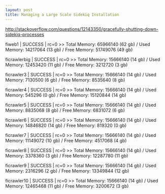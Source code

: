 ```yaml
---
layout: post
title: Managing a Large Scale Sidekiq Installation
---
```


http://stackoverflow.com/questions/12143350/gracefully-shutting-down-sidekiq-processes

fiweb1 | SUCCESS | rc=0 >>
Total Memory: 65966140 (62 gb) / Used Memory: 14217064 (13 gb) / Free Memory: 51749076 (49 gb)

ficrawlerbig | SUCCESS | rc=0 >>
Total Memory: 15666140 (14 gb) / Used Memory: 12453420 (11 gb) / Free Memory: 3212720 (3 gb)

ficrawler3 | SUCCESS | rc=0 >>
Total Memory: 15666140 (14 gb) / Used Memory: 7130500 (6 gb) / Free Memory: 8535640 (8 gb)

ficrawler4 | SUCCESS | rc=0 >>
Total Memory: 15666140 (14 gb) / Used Memory: 545296 (0 gb) / Free Memory: 15120844 (14 gb)

ficrawler5 | SUCCESS | rc=0 >>
Total Memory: 15666140 (14 gb) / Used Memory: 8835068 (8 gb) / Free Memory: 6831072 (6 gb)

ficrawler6 | SUCCESS | rc=0 >>
Total Memory: 15666140 (14 gb) / Used Memory: 14846820 (14 gb) / Free Memory: 819320 (0 gb)

ficrawler7 | SUCCESS | rc=0 >>
Total Memory: 15666140 (14 gb) / Used Memory: 11149072 (10 gb) / Free Memory: 4517068 (4 gb)

ficrawler8 | SUCCESS | rc=0 >>
Total Memory: 15666140 (14 gb) / Used Memory: 3378360 (3 gb) / Free Memory: 12287780 (11 gb)

ficrawler9 | SUCCESS | rc=0 >>
Total Memory: 15666140 (14 gb) / Used Memory: 2316296 (2 gb) / Free Memory: 13349844 (12 gb)

ficrawler10 | SUCCESS | rc=0 >>
Total Memory: 15666140 (14 gb) / Used Memory: 12465468 (11 gb) / Free Memory: 3200672 (3 gb)
